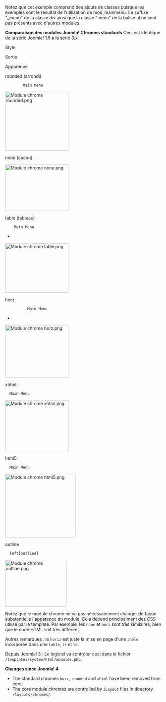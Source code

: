 <!-- Filename: Standard_Module_Chromes / Display title: Module Chromes standard -->

Notez que cet exemple comprend des ajouts de classes puisque les
exemples sont le résultat de l'utilisation de mod_mainmenu. Le suffixe
"\_menu" de la classe div ainsi que la classe "menu" de la balise ul ne
sont pas présents avec d'autres modules.

**Comparaison des modules Joomla! Chromes standards** Ceci est identique
de la série Joomla! 1.5 à la série 3.x.

Style

Sortie

Apparence

rounded (arrondi)  

      
        
          
            Main Menu
            
              
            
          
        
      

<img src="https://docs.joomla.org/images/8/8d/Module_chrome_rounded.png"
decoding="async" data-file-width="204" data-file-height="190"
width="204" height="190" alt="Module chrome rounded.png" />

none (aucun)

      

<img src="https://docs.joomla.org/images/1/18/Module_chrome_none.png"
decoding="async" data-file-width="204" data-file-height="150"
width="204" height="150" alt="Module chrome none.png" />

table (tableau)

      
        Main Menu

- 

<img src="https://docs.joomla.org/images/9/9d/Module_chrome_table.png"
decoding="async" data-file-width="204" data-file-height="160"
width="204" height="160" alt="Module chrome table.png" />

horz

      
        
          
            
              Main Menu

- 

<img src="https://docs.joomla.org/images/2/24/Module_chrome_horz.png"
decoding="async" data-file-width="204" data-file-height="170"
width="204" height="170" alt="Module chrome horz.png" />

xhtml

      Main Menu
      
        
      

<img src="https://docs.joomla.org/images/8/83/Module_chrome_xhtml.png"
decoding="async" data-file-width="206" data-file-height="165"
width="206" height="165" alt="Module chrome xhtml.png" />

html5

      Main Menu
      
        
      

<img src="https://docs.joomla.org/images/9/9f/Module_chrome_html5.png"
decoding="async" data-file-width="227" data-file-height="205"
width="227" height="205" alt="Module chrome html5.png" />

outline

      left[outline]
      
        
          
        
      

<img src="https://docs.joomla.org/images/1/12/Module_chrome_outline.png"
decoding="async" data-file-width="198" data-file-height="151"
width="198" height="151" alt="Module chrome outline.png" />

Notez que le module chrome ne va pas nécessairement changer de façon
substantielle l'apparence du module. Cela dépend principalment des CSS
utilisé par le template. Par exemple, les `none` et `horz` sont très
similaires, bien que le code HTML soit très différent.

Autres remarques : le `horiz` est juste la mise en page d'une `table`
incorporée dans une `table`, `tr` et `td`.

Depuis Joomla! 3 : Le logiciel va contrôler ceci dans le fichier
`/templates/system/html/modules.php`.

**Changes since Joomla! 4**

- The standard chromes `horz`, `rounded` and `xhtml` have been removed
  from core.
- The core module chromes are controlled by `JLayout` files in directory
  `/layouts/chromes/`.
